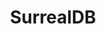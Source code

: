 ---
draft: false
title: SurrealDB
content:
  id: surrealdb
  name: SurrealDB
  logo: /images/databases/specialized-databases/surrealdb/logo.png
  website: https://surrealdb.com/
  iframe_website: /website-iframe/databases/specialized-databases/surrealdb
  dashboardImage: /images/databases/specialized-databases/surrealdb/screenshot-1.png
  short_description: A scalable, distributed, collaborative, document-graph database, for the realtime web.
  description: SurrealDB is an end-to-end cloud-native database designed for modern applications, including web, mobile, serverless, Jamstack, backend, and traditional applications. With SurrealDB, you can simplify your database and API infrastructure, reduce development time, and build secure, performant apps quickly and cost-effectively.
  features:
    - title: Architecture
      description: Single-node (in-memory), Web browser (IndexedDB), Single-node (RocksDB), Distributed (FoundationDB) and Distributed (TiKV).
    - title: Data model
      description: Basic types, Empty values, Arrays, Objects, Durations, Datetimes, Datetimes, Futures, Casting, and Strict typing.
    - title: Functions
      description: Array, HTTP, Math, Parsing, Rand, Search, String, Type, Vector, Geo, Time, Count,  Validation and  Embedded JavaScript Functions
    - title: Connectivity
      description: REST API, SurrealQL over WebSocket, and JSON-RPC over WebSocket.
  screenshots:
    - /images/databases/specialized-databases/surrealdb/screenshot-1.png
    - /images/databases/specialized-databases/surrealdb/screenshot-2.jpg
---